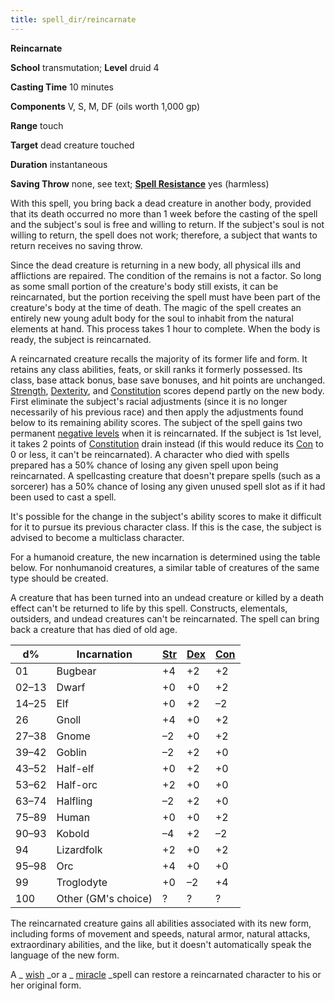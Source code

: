```yaml
---
title: spell_dir/reincarnate
---
```

 **Reincarnate**

**School** transmutation; **Level** druid 4

**Casting Time** 10 minutes

**Components** V, S, M, DF (oils worth 1,000 gp)

**Range** touch

**Target** dead creature touched

**Duration** instantaneous

**Saving Throw** none, see text; **[Spell Resistance](../glossary#_spell-resistance)** yes (harmless)

With this spell, you bring back a dead creature in another body, provided that its death occurred no more than 1 week before the casting of the spell and the subject's soul is free and willing to return. If the subject's soul is not willing to return, the spell does not work; therefore, a subject that wants to return receives no saving throw.

Since the dead creature is returning in a new body, all physical ills and afflictions are repaired. The condition of the remains is not a factor. So long as some small portion of the creature's body still exists, it can be reincarnated, but the portion receiving the spell must have been part of the creature's body at the time of death. The magic of the spell creates an entirely new young adult body for the soul to inhabit from the natural elements at hand. This process takes 1 hour to complete. When the body is ready, the subject is reincarnated.

A reincarnated creature recalls the majority of its former life and form. It retains any class abilities, feats, or skill ranks it formerly possessed. Its class, base attack bonus, base save bonuses, and hit points are unchanged. [Strength](../gettingStarted#_strength), [Dexterity](../gettingStarted#_dexterity), and [Constitution](../gettingStarted#_constitution) scores depend partly on the new body. First eliminate the subject's racial adjustments (since it is no longer necessarily of his previous race) and then apply the adjustments found below to its remaining ability scores. The subject of the spell gains two permanent [negative levels](../glossary#_energy-drain-and-negative-levels) when it is reincarnated. If the subject is 1st level, it takes 2 points of [Constitution](../gettingStarted#_constitution) drain instead (if this would reduce its [Con](../gettingStarted#_constitution) to 0 or less, it can't be reincarnated). A character who died with spells prepared has a 50% chance of losing any given spell upon being reincarnated. A spellcasting creature that doesn't prepare spells (such as a sorcerer) has a 50% chance of losing any given unused spell slot as if it had been used to cast a spell.

It's possible for the change in the subject's ability scores to make it difficult for it to pursue its previous character class. If this is the case, the subject is advised to become a multiclass character.

For a humanoid creature, the new incarnation is determined using the table below. For nonhumanoid creatures, a similar table of creatures of the same type should be created.

A creature that has been turned into an undead creature or killed by a death effect can't be returned to life by this spell. Constructs, elementals, outsiders, and undead creatures can't be reincarnated. The spell can bring back a creature that has died of old age.

| d% | Incarnation | [Str](../gettingStarted#_strength) | [Dex](../gettingStarted#_dexterity) | [Con](../gettingStarted#_constitution) |
| --- | --- | --- | --- | --- |
| 01 | Bugbear | +4 | +2 | +2 |
| 02–13 | Dwarf | +0 | +0 | +2 |
| 14–25 | Elf | +0 | +2 | –2 |
| 26 | Gnoll | +4 | +0 | +2 |
| 27–38 | Gnome | –2 | +0 | +2 |
| 39–42 | Goblin | –2 | +2 | +0 |
| 43–52 | Half-elf | +0 | +2 | +0 |
| 53–62 | Half-orc | +2 | +0 | +0 |
| 63–74 | Halfling | –2 | +2 | +0 |
| 75–89 | Human | +0 | +0 | +2 |
| 90–93 | Kobold | –4 | +2 | –2 |
| 94 | Lizardfolk | +2 | +0 | +2 |
| 95–98 | Orc | +4 | +0 | +0 |
| 99 | Troglodyte | +0 | –2 | +4 |
| 100 | Other (GM's choice) | ? | ? | ? |

The reincarnated creature gains all abilities associated with its new form, including forms of movement and speeds, natural armor, natural attacks, extraordinary abilities, and the like, but it doesn't automatically speak the language of the new form.

A _ [wish](wish#_wish) _or a _ [miracle](miracle#_miracle) _spell can restore a reincarnated character to his or her original form.

